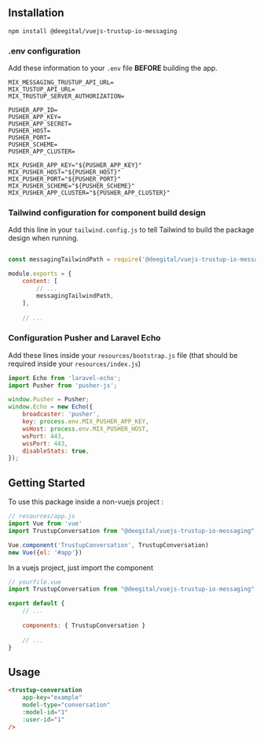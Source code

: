 ## Installation

```shell
npm install @deegital/vuejs-trustup-io-messaging
```

### .env configuration

Add these information to your `.env` file **BEFORE** building the app.
```dotenv
MIX_MESSAGING_TRUSTUP_API_URL=
MIX_TUSTUP_API_URL=
MIX_TRUSTUP_SERVER_AUTHORIZATION=

PUSHER_APP_ID=
PUSHER_APP_KEY=
PUSHER_APP_SECRET=
PUSHER_HOST=
PUSHER_PORT=
PUSHER_SCHEME=
PUSHER_APP_CLUSTER=

MIX_PUSHER_APP_KEY="${PUSHER_APP_KEY}"
MIX_PUSHER_HOST="${PUSHER_HOST}"
MIX_PUSHER_PORT="${PUSHER_PORT}"
MIX_PUSHER_SCHEME="${PUSHER_SCHEME}"
MIX_PUSHER_APP_CLUSTER="${PUSHER_APP_CLUSTER}"
```

### Tailwind configuration for component build design
Add this line in your `tailwind.config.js` to tell Tailwind to build the package design when running.
```js

const messagingTailwindPath = require('@deegital/vuejs-trustup-io-messaging/tailwind')

module.exports = {
    content: [
        // ...
        messagingTailwindPath,
    ],
    
    // ...
```

### Configuration Pusher and Laravel Echo
Add these lines inside your `resources/bootstrap.js` file (that should be required inside your `resources/index.js`)
```js
import Echo from 'laravel-echo';
import Pusher from 'pusher-js';

window.Pusher = Pusher;
window.Echo = new Echo({
    broadcaster: 'pusher',
    key: process.env.MIX_PUSHER_APP_KEY,
    wsHost: process.env.MIX_PUSHER_HOST,
    wsPort: 443,
    wssPort: 443,
    disableStats: true,
});

```

## Getting Started

To use this package inside a non-vuejs project :
```js
// resources/app.js
import Vue from 'vue'
import TrustupConversation from "@deegital/vuejs-trustup-io-messaging"

Vue.component('TrustupConversation', TrustupConversation)
new Vue({el: '#app'})
```

In a vuejs project, just import the component
```js
// yourfile.vue
import TrustupConversation from "@deegital/vuejs-trustup-io-messaging"

export default {
    // ...
    
    components: { TrustupConversation }
    
    // ...
}
```

## Usage
```html
<trustup-conversation
    app-key="example"
    model-type="conversation"
    :model-id="1"
    :user-id="1"
/>
```